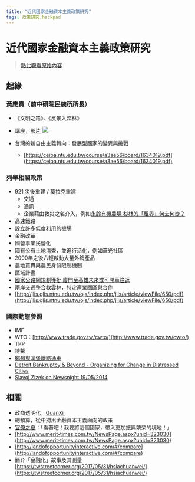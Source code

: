 ```yaml
---
title: "近代國家金融資本主義政策研究"
tags: 政策研究,hackpad
---
```


# 近代國家金融資本主義政策研究

> [點此觀看原始內容](https://g0v.hackpad.tw/ey6rd0cZs8w)


## 起緣

### 黃應貴（前中研院民族所所長）

- 《文明之路》、《反景入深林》
- 講座，[影片](http://youtu.be/0_2igDMI23s?t=2h12m16s)
![](https://g0vhackmd.blob.core.windows.net/g0v-hackmd-images/upload_c2ed0aba8569c119e900fbeb63359205)

- 台灣的新自由主義轉向：發展型國家的變異與挑戰
    - [https://ceiba.ntu.edu.tw/course/a3ae56/board/1634019.pdf](https://ceiba.ntu.edu.tw/course/a3ae56/board/1634019.pdf)

### 列舉相關政策

- 921 災後重建 / 莫拉克重建
    - 交通
    - 通訊
    - 企業藉由救災之名介入，例如[永齡有機農場 杉林的「租界」何去何從？](http://www.newsmarket.com.tw/blog/55128/)
- 高速鐵路
- 設立許多低度利用的機場
- 金融改革
- 國營事業民營化
- 國有公有土地清查，並進行活化，例如華光社區
- 2000年之後六輕啟動大量外銷產品
- 農地買賣與農民身份限制機制
- 區域計畫
- [國家公路網規劃獲批 廈門至高雄未來或可開車往返](http://big5.huaxia.com/tslj/rdqy/fj/2013/07/3439729.html)
- 兩岸交通整合救雲林，特定產業園區與合作
- [http://jlis.glis.ntnu.edu.tw/ojs/index.php/jlis/article/viewFile/650/pdf](http://jlis.glis.ntnu.edu.tw/ojs/index.php/jlis/article/viewFile/650/pdf)

### 國際動態參照

- IMF
- WTO：[http://www.trade.gov.tw/cwto/](http://www.trade.gov.tw/cwto/)
- TPP
- 博鰲
- [鄭州與漢堡鐵路通車](http://www.railwaygazette.com/news/freight/single-view/view/db-schenker-launches-hamburg-zhengzhou-train.html)
- [Detroit Bankruptcy & Beyond - Organizing for Change in Distressed Cities](http://www.mosesmi.org/assests/tmp-files/bankruptcy-conf-report.pdf)
- [Slavoj Zizek on Newsnight 19/05/2014](https://www.youtube.com/watch?v=ucriJDhgRmA)

## 相關

- 政商透明化，[GuanXi ](https://g0v.hackpad.tw/5gygVb26WId)
- 總預算，從中撈出金融資本主義面向的政策
- [官僚之夏](http://www.books.com.tw/products/0010486593)：「看著吧！我要將這個國家，帶入更加振興繁榮的境地！」
- [http://www.merit-times.com.tw/NewsPage.aspx?unid=323030](http://www.merit-times.com.tw/NewsPage.aspx?unid=323030)
- [http://landofopportunityinteractive.com/#/compare](http://landofopportunityinteractive.com/#/compare)
- 簡介「金融化」故事及其測量 [https://twstreetcorner.org/2017/05/31/hsiachuanwei/](https://twstreetcorner.org/2017/05/31/hsiachuanwei/)




